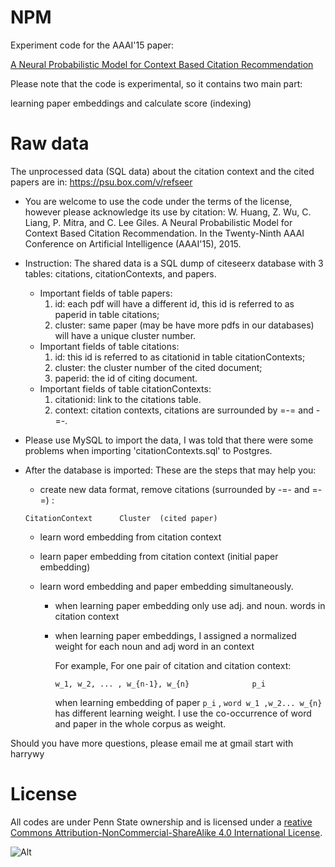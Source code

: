 # NPM

Experiment code for the AAAI'15 paper: 

[A Neural Probabilistic Model for Context Based Citation Recommendation](http://www.personal.psu.edu/wzh112/publications/aaai2015.pdf)

Please note that the code is experimental, so it contains two main part:

learning paper embeddings and calculate score (indexing)


# Raw data

The unprocessed data (SQL data) about the citation context and the cited papers are in:
https://psu.box.com/v/refseer


* You are welcome to use the code under the terms of the license, however please acknowledge its use by citation: 
W. Huang, Z. Wu, C. Liang, P. Mitra, and C. Lee Giles. A Neural Probabilistic Model for Context Based Citation Recommendation. In the Twenty-Ninth AAAI Conference on Artificial Intelligence (AAAI'15), 2015.

* Instruction:
The shared data is a SQL dump of citeseerx database with 3 tables: citations, citationContexts, and papers.
  * Important fields of table papers:
    1. id: each pdf will have a different id, this id is referred to as paperid in table citations;
    2. cluster: same paper (may be have more pdfs in our databases) will have a unique cluster number.
  * Important fields of table citations:
    1. id: this id is referred to as citationid in table citationContexts;
    2. cluster: the cluster number of the cited document;
    3. paperid: the id of citing document.
  * Important fields of table citationContexts:
    1. citationid: link to the citations table.
    2. context: citation contexts, citations are surrounded by =-= and -=-.




* Please use MySQL to import the data, I was told that there were some problems when importing 'citationContexts.sql' to Postgres.

* After the database is imported:
These are the steps that may help you:
  * create new data format, remove citations (surrounded by -=-  and =-=) :
  ```
  CitationContext      Cluster  (cited paper) 
  ```
  * learn word embedding  from citation context 

  * learn paper embedding  from citation context (initial paper embedding)

  *  learn word embedding and paper embedding simultaneously. 
      * when learning paper embedding only use adj. and noun. words in citation context 
      * when learning paper embeddings, I assigned a normalized weight for each noun and adj word in an context

        For example, 
        For one pair of citation and citation context:
        ```
        w_1, w_2, ... , w_{n-1}, w_{n}              p_i
        ```
        when learning embedding of paper ```p_i``` , ```word w_1 ,w_2... w_{n}``` has different learning weight.
        I use the co-occurrence of word and paper in the whole corpus as weight. 


Should you have more questions, please email me at gmail start with harrywy 

# License
All codes are under Penn State ownership and is licensed under a [reative Commons Attribution-NonCommercial-ShareAlike 4.0 International License](http://creativecommons.org/licenses/by-nc-sa/4.0/). 

![Alt](https://i.creativecommons.org/l/by-nc-sa/4.0/88x31.png)


